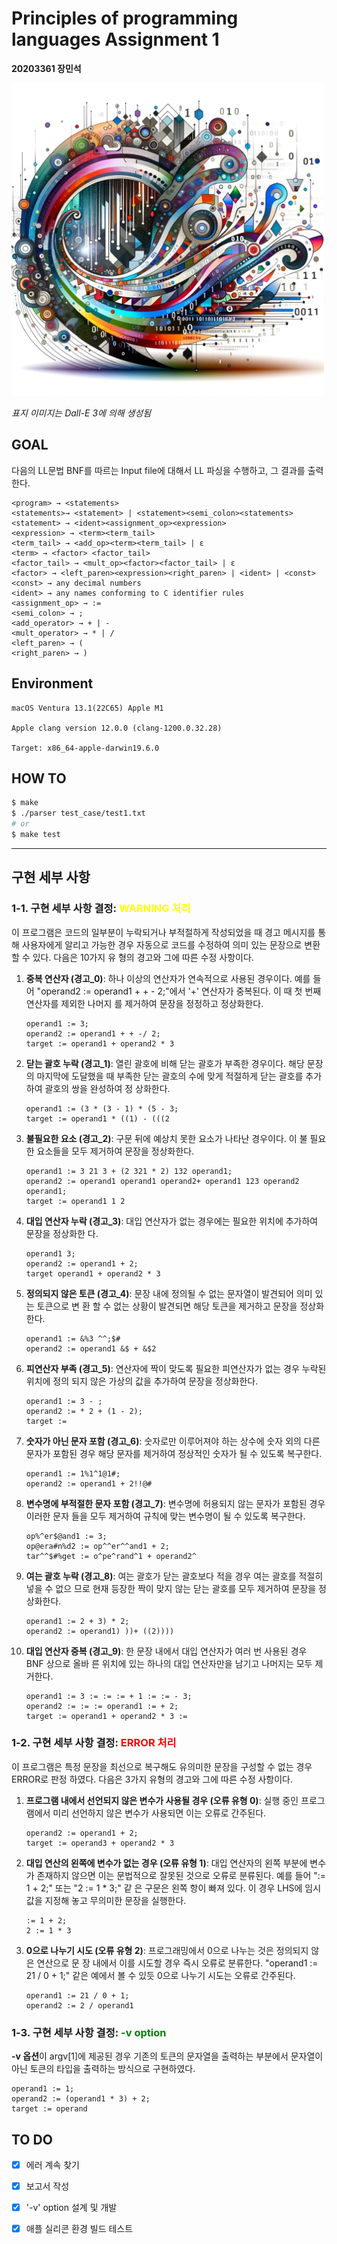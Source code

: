 # Principles of programming languages Assignment 1

**20203361 장민석**

<img src="./test_case/img_src/image001.png" width="500px"/>

_표지 이미지는 Dall-E 3에 의해 생성됨_

## GOAL

다음의 LL문법 BNF를 따르는 Input file에 대해서 LL 파싱을 수행하고, 그 결과를 출력한다.

```
<program> → <statements>
<statements>→ <statement> | <statement><semi_colon><statements>
<statement> → <ident><assignment_op><expression>
<expression> → <term><term_tail>
<term_tail> → <add_op><term><term_tail> | ε
<term> → <factor> <factor_tail>
<factor_tail> → <mult_op><factor><factor_tail> | ε
<factor> → <left_paren><expression><right_paren> | <ident> | <const>
<const> → any decimal numbers
<ident> → any names conforming to C identifier rules
<assignment_op> → :=
<semi_colon> → ;
<add_operator> → + | -
<mult_operator> → * | /
<left_paren> → (
<right_paren> → )
```

## Environment

```
macOS Ventura 13.1(22C65) Apple M1

Apple clang version 12.0.0 (clang-1200.0.32.28)

Target: x86_64-apple-darwin19.6.0
```

## HOW TO

```bash
$ make
$ ./parser test_case/test1.txt
# or
$ make test
```

---

## 구현 세부 사항

### 1-1. 구현 세부 사항 결정: <span style="color:yellow;">WARNING 처리</span>

이 프로그램은 코드의 일부분이 누락되거나 부적절하게 작성되었을 때 경고 메시지를 통해 사용자에게
알리고 가능한 경우 자동으로 코드를 수정하여 의미 있는 문장으로 변환할 수 있다. 다음은 10가지 유
형의 경고와 그에 따른 수정 사항이다.

1. **중복 연산자 (경고_0)**: 하나 이상의 연산자가 연속적으로 사용된 경우이다. 예를 들어
   "operand2 := operand1 + + - 2;"에서 '+' 연산자가 중복된다. 이 때 첫 번째 연산자를 제외한 나머지
   를 제거하여 문장을 정정하고 정상화한다.
    ```
    operand1 := 3;
    operand2 := operand1 + + -/ 2;
    target := operand1 + operand2 * 3
    ```

2. **닫는 괄호 누락 (경고_1)**: 열린 괄호에 비해 닫는 괄호가 부족한 경우이다. 해당 문장의 마지막에
   도달했을 때 부족한 닫는 괄호의 수에 맞게 적절하게 닫는 괄호를 추가하여 괄호의 쌍을 완성하여 정
   상화한다.
    ```
    operand1 := (3 * (3 - 1) * (5 - 3;
    target := operand1 * ((1) - (((2 
    ```

3. **불필요한 <factor> 요소 (경고_2)**: <factor> 구문 뒤에 예상치 못한 요소가 나타난 경우이다. 이 불
   필요한 요소들을 모두 제거하여 문장을 정상화한다.
    ```
    operand1 := 3 21 3 + (2 321 * 2) 132 operand1;
    operand2 := operand1 operand1 operand2+ operand1 123 operand2 operand1;
    target := operand1 1 2
    ```

4. **대입 연산자 누락 (경고_3)**: 대입 연산자가 없는 경우에는 필요한 위치에 추가하여 문장을 정상화한
   다.
    ```
    operand1 3;
    operand2 := operand1 + 2;
    target operand1 + operand2 * 3
    ```

5. **정의되지 않은 토큰 (경고_4)**: 문장 내에 정의될 수 없는 문자열이 발견되어 의미 있는 토큰으로 변
   환 할 수 없는 상황이 발견되면 해당 토큰을 제거하고 문장을 정상화한다.
    ```
    operand1 := &%3 ^^;$#
    operand2 := operand1 &$ + &$2 
    ```

6. **피연산자 부족 (경고_5)**: 연산자에 짝이 맞도록 필요한 피연산자가 없는 경우 누락된 위치에 정의
   되지 않은 가상의 값을 추가하여 문장을 정상화한다.
    ```
    operand1 := 3 - ;
    operand2 := * 2 + (1 - 2);
    target :=
    ```

7. **숫자가 아닌 문자 포함 (경고_6)**: 숫자로만 이루어져야 하는 상수에 숫자 외의 다른 문자가 포함된
   경우 해당 문자를 제거하여 정상적인 숫자가 될 수 있도록 복구한다.
    ```
    operand1 := 1%1^1@1#;
    operand2 := operand1 + 2!!@#
    ```

8. **변수명에 부적절한 문자 포함 (경고_7)**: 변수명에 허용되지 않는 문자가 포함된 경우 이러한 문자
   들을 모두 제거하여 규칙에 맞는 변수명이 될 수 있도록 복구한다.
    ```
    op%^er$@and1 := 3;
    op@era#n%d2 := op^^er^^and1 + 2;
    tar^^$#%get := o^pe^rand^1 + operand2^ 
    ```

9. **여는 괄호 누락 (경고_8)**: 여는 괄호가 닫는 괄호보다 적을 경우 여는 괄호를 적절히 넣을 수 없으
   므로 현재 등장한 짝이 맞지 않는 닫는 괄호를 모두 제거하여 문장을 정상화한다.
    ```
    operand1 := 2 + 3) * 2;
    operand2 := operand1) ))+ ((2))))
    ```

10. **대입 연산자 중복 (경고_9)**: 한 문장 내에서 대입 연산자가 여러 번 사용된 경우 BNF 상으로 올바
    른 위치에 있는 하나의 대입 연산자만을 남기고 나머지는 모두 제거한다.
    ```
    operand1 := 3 := := := + 1 := := - 3;
    operand2 := := := operand1 := + 2;
    target := operand1 + operand2 * 3 := 
    ```

### 1-2. 구현 세부 사항 결정: <span style="color:red;">ERROR 처리</span>

이 프로그램은 특정 문장을 최선으로 복구해도 유의미한 문장을 구성할 수 없는 경우 ERROR로 판정
하였다. 다음은 3가지 유형의 경고와 그에 따른 수정 사항이다.

1. **프로그램 내에서 선언되지 않은 변수가 사용될 경우 (오류 유형 0)**: 실행 중인 프로그램에서 미리
   선언하지 않은 변수가 사용되면 이는 오류로 간주된다.
    ```
    operand2 := operand1 + 2;
    target := operand3 + operand2 * 3
    ```

2. **대입 연산의 왼쪽에 변수가 없는 경우 (오류 유형 1)**: 대입 연산자의 왼쪽 부분에 변수가 존재하지
   않으면 이는 문법적으로 잘못된 것으로 오류로 분류된다. 예를 들어 ":= 1 + 2;" 또는 "2 := 1 * 3;" 같
   은 구문은 왼쪽 항이 빠져 있다. 이 경우 LHS에 임시 값을 지정해 놓고 무의미한 문장을 실행한다.
    ```
    := 1 + 2;
    2 := 1 * 3
    ```

3. **0으로 나누기 시도 (오류 유형 2)**: 프로그래밍에서 0으로 나누는 것은 정의되지 않은 연산으로 문
   장 내에서 이를 시도할 경우 즉시 오류로 분류한다. "operand1 := 21 / 0 + 1;" 같은 예에서 볼 수 있듯
   0으로 나누기 시도는 오류로 간주된다.
    ```
    operand1 := 21 / 0 + 1;
    operand2 := 2 / operand1 
    ```

### 1-3. 구현 세부 사항 결정: <span style="color:green;">-v option</span>

**-v 옵션**이 argv[1]에 제공된 경우 기존의 토큰의 문자열을 출력하는 부분에서 문자열이 아닌
토큰의 타입을 출력하는 방식으로 구현하였다.

```
operand1 := 1;
operand2 := (operand1 * 3) + 2;
target := operand
```

## TO DO

- [X] 에러 계속 찾기

- [X] 보고서 작성

- [X] '-v' option 설계 및 개발

- [X] 애플 실리콘 환경 빌드 테스트